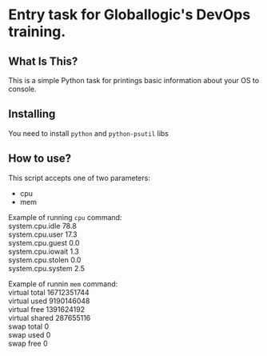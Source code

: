 Entry task for Globallogic's DevOps training.
==============================

What Is This?
-------------

This is a simple Python task for printings basic information about your OS to console.


Installing
-------------

You need to install `python` and `python-psutil` libs

How to use?
-------------

This script accepts one of two parameters:
- cpu 
- mem

Example of running `cpu` command:<br>
system.cpu.idle 78.8<br>
system.cpu.user 17.3<br>
system.cpu.guest 0.0<br>
system.cpu.iowait 1.3<br>
system.cpu.stolen 0.0<br>
system.cpu.system 2.5<br>

Example of runnin `mem` command:<br>
virtual total 16712351744<br>
virtual used 9190146048<br>
virtual free 1391624192<br>
virtual shared 287655116<br>
swap total 0<br>
swap used 0<br>
swap free 0<br>
